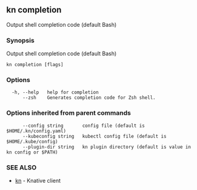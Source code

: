 ## kn completion

Output shell completion code (default Bash)

### Synopsis

Output shell completion code (default Bash)

```
kn completion [flags]
```

### Options

```
  -h, --help   help for completion
      --zsh    Generates completion code for Zsh shell.
```

### Options inherited from parent commands

```
      --config string       config file (default is $HOME/.kn/config.yaml)
      --kubeconfig string   kubectl config file (default is $HOME/.kube/config)
      --plugin-dir string   kn plugin directory (default is value in kn config or $PATH)
```

### SEE ALSO

* [kn](kn.md)	 - Knative client

